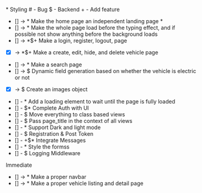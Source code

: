 \* Styling # - Bug $ - Backend + - Add feature

-   [] -> \* Make the home page an independent landing page \*
-   [] -> \* Make the whole page load before the typing effect, and if possible not show anything before the background loads
-   [] -> \*$+ Make a login, register, logout, page
-   [x] -> \*$+ Make a create, edit, hide, and delete vehicle page
-   [] -> \* Make a search page
-   [] -> $ Dynamic field generation based on whether the vehicle is electric or not
-   [x] -> $ Create an images object
-   [] - \* Add a loading element to wait until the page is fully loaded
-   [] - $\* Complete Auth with UI
-   [] - $ Move everything to class based views
-   [] - $ Pass page_title in the context of all views
-   [] - \* Support Dark and light mode
-   [] - $ Registration & Post Token
-   [] - +$\* Integrate Messages
-   [] - \* Style the formss
-   [] - $ Logging Middleware

Immediate

-   [] -> \* Make a proper navbar
-   [] -> \* Make a proper vehicle listing and detail page
